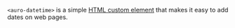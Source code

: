 `<auro-datetime>` is a simple [HTML custom element](https://developer.mozilla.org/en-US/docs/Web/Web_Components/Using_custom_elements) that makes it easy to add dates on web pages.
